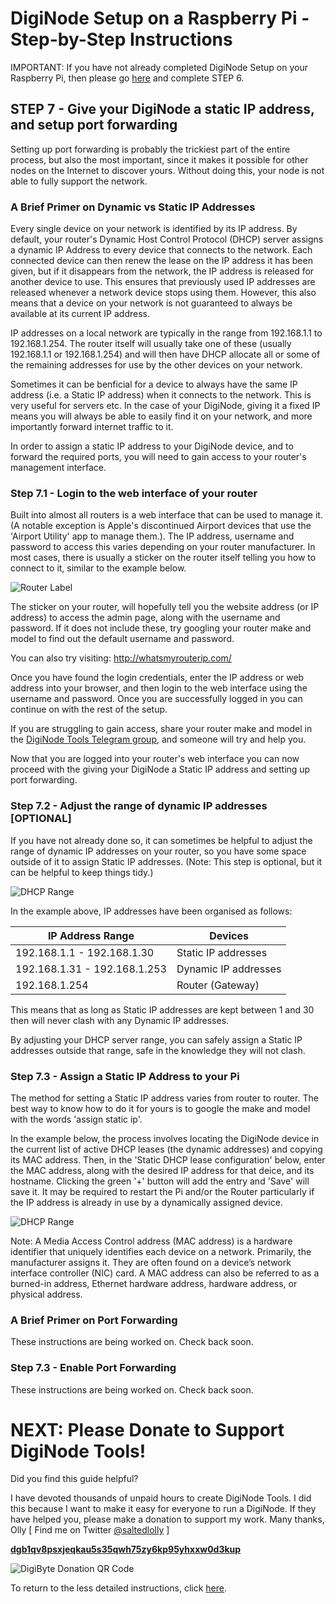 # DigiNode Setup on a Raspberry Pi - Step-by-Step Instructions

IMPORTANT: If you have not already completed DigiNode Setup on your Raspberry Pi, then please go [here](/docs/rpi_setup_step6_run_diginode_setup.md) and complete STEP 6.


## STEP 7 - Give your DigiNode a static IP address, and setup port forwarding

Setting up port forwarding is probably the trickiest part of the entire process, but also the most important, since it makes it possible for other nodes on the Internet to discover yours. Without doing this, your node is not able to fully support the network.


### A Brief Primer on Dynamic vs Static IP Addresses

Every single device on your network is identified by its IP address. By default, your router's Dynamic Host Control Protocol (DHCP) server assigns a dynamic IP Address to every device that connects to the network. Each connected device can then renew the lease on the IP address it has been given, but if it disappears from the network, the IP address is released for another device to use. This ensures that previously used IP addresses are released whenever a network device stops using them. However, this also means that a device on your network is not guaranteed to always be available at its current IP address.

IP addresses on a local network are typically in the range from 192.168.1.1 to 192.168.1.254. The router itself will usually take one of these (usually 192.168.1.1 or 192.168.1.254) and will then have DHCP allocate all or some of the remaining addresses for use by the other devices on your network.

Sometimes it can be benficial for a device to always have the same IP address (i.e. a Static IP address) when it connects to the network. This is very useful for servers etc. In the case of your DigiNode, giving it a fixed IP means you will always be able to easily find it on your network, and more importantly forward internet traffic to it.

In order to assign a static IP address to your DigiNode device, and to forward the required ports, you will need to gain access to your router's management interface.


### Step 7.1 - Login to the web interface of your router

Built into almost all routers is a web interface that can be used to manage it. (A notable exception is Apple's discontinued Airport devices that use the 'Airport Utility' app to manage them.). The IP address, username and password to access this varies depending on your router manufacturer. In most cases, there is usually a sticker on the router itself telling you how to connect to it, similar to the example below.

![Router Label](/images/router_label.jpg)

The sticker on your router, will hopefully tell you the website address (or IP address) to access the admin page, along with the username and password. If it does not include these, try googling your router make and model to find out the default username and password.

You can also try visiting: http://whatsmyrouterip.com/

Once you have found the login credentials, enter the IP address or web address into your browser, and then login to the web interface using the username and password. Once you are successfully logged in you can continue on with the rest of the setup. 

If you are struggling to gain access, share your router make and model in the [DigiNode Tools Telegram group](https://t.me/DigiNodeTools), and someone will try and help you.

Now that you are logged into your router's web interface you can now proceed with the giving your DigiNode a Static IP address and setting up port forwarding.


### Step 7.2 - Adjust the range of dynamic IP addresses [OPTIONAL]

If you have not already done so, it can sometimes be helpful to adjust the range of dynamic IP addresses on your router, so you have some space outside of it to assign Static IP addresses. (Note: This step is optional, but it can be helpful to keep things tidy.)

![DHCP Range](/images/dhcp_settings.png)

In the example above, IP addresses have been organised as follows:

| IP Address Range              | Devices                   |
|-------------------------------|---------------------------|
| 192.168.1.1 - 192.168.1.30 	| Static IP addresses		|
| 192.168.1.31 - 192.168.1.253	| Dynamic IP addresses		|
| 192.168.1.254   				| Router (Gateway)			|

This means that as long as Static IP addresses are kept between 1 and 30 then will never clash with any Dynamic IP addresses.

By adjusting your DHCP server range, you can safely assign a Static IP addresses outside that range, safe in the knowledge they will not clash. 


### Step 7.3 - Assign a Static IP Address to your Pi

The method for setting a Static IP address varies from router to router. The best way to know how to do it for yours is to google the make and model with the words 'assign static ip'. 

In the example below, the process involves locating the DigiNode device in the current list of active DHCP leases (the dynamic addresses) and copying its MAC address. Then, in the 'Static DHCP lease configuration' below, enter the MAC address, along with the desired IP address for that deice, and its hostname. Clicking the green '+' button will add the entry and 'Save' will save it. It may be required to restart the Pi and/or the Router particularly if the IP address is already in use by a dynamically assigned device.

![DHCP Range](/images/dhcp_static_lease.png)

Note: A Media Access Control address (MAC address) is a hardware identifier that uniquely identifies each device on a network. Primarily, the manufacturer assigns it. They are often found on a device’s network interface controller (NIC) card. A MAC address can also be referred to as a burned-in address, Ethernet hardware address, hardware address, or physical address.


### A Brief Primer on Port Forwarding

These instructions are being worked on. Check back soon.



### Step 7.3 - Enable Port Forwarding

These instructions are being worked on. Check back soon.



# NEXT: Please Donate to Support DigiNode Tools!

Did you find this guide helpful?

I have devoted thousands of unpaid hours to create DigiNode Tools. I did this because I want to make it easy for everyone to run a DigiNode. If they have helped you, please make a donation to support my work. Many thanks, Olly  [ Find me on Twitter [@saltedlolly](https://twitter.com/saltedlolly) ]

**[dgb1qv8psxjeqkau5s35qwh75zy6kp95yhxxw0d3kup](digibyte:dgb1qv8psxjeqkau5s35qwh75zy6kp95yhxxw0d3kup)**

![DigiByte Donation QR Code](/images/donation_qr_code.png)


To return to the less detailed instructions, click [here](/docs/rpi_setup.md).